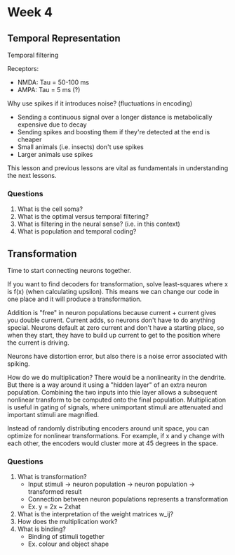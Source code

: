 # Week 4
## Temporal Representation

Temporal filtering

Receptors:
* NMDA: Tau = 50-100 ms
* AMPA: Tau = 5 ms (?)

Why use spikes if it introduces noise? (fluctuations in encoding)
* Sending a continuous signal over a longer distance is metabolically expensive due to decay
* Sending spikes and boosting them if they're detected at the end is cheaper
* Small animals (i.e. insects) don't use spikes
* Larger animals use spikes

This lesson and previous lessons are vital as fundamentals in understanding the next lessons.

### Questions
1. What is the cell soma?
2. What is the optimal versus temporal filtering?
3. What is filtering in the neural sense? (i.e. in this context)
4. What is population and temporal coding?

## Transformation

Time to start connecting neurons together.

If you want to find decoders for transformation, solve least-squares where x is f(x) (when calculating upsilon). This means we can change our code in one place and it will produce a transformation.

Addition is "free" in neuron populations because current + current gives you double current. Current adds, so neurons don't have to do anything special. Neurons default at zero current and don't have a starting place, so when they start, they have to build up current to get to the position where the current is driving.

Neurons have distortion error, but also there is a noise error associated with spiking.

How do we do multiplication? There would be a nonlinearity in the dendrite. But there is a way around it using a "hidden layer" of an extra neuron population. Combining the two inputs into thie layer allows a subsequent nonlinear transform to be computed onto the final population. Multiplication is useful in gating of signals, where unimportant stimuli are attenuated and important stimuli are magnified.

Instead of randomly distributing encoders around unit space, you can optimize for nonlinear transformations. For example, if x and y change with each other, the encoders would cluster more at 45 degrees in the space.

### Questions
1. What is transformation?
    * Input stimuli -> neuron population -> neuron population -> transformed result
    * Connection between neuron populations represents a transformation
    * Ex. y = 2x ~ 2xhat
2. What is the interpretation of the weight matrices w_ij?
3. How does the multiplication work?
4. What is binding?
    * Binding of stimuli together
    * Ex. colour and object shape

